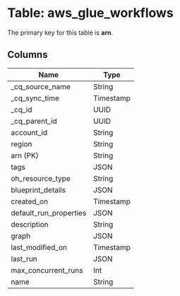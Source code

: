 # Table: aws_glue_workflows



The primary key for this table is **arn**.



## Columns
| Name          | Type          |
| ------------- | ------------- |
|_cq_source_name|String|
|_cq_sync_time|Timestamp|
|_cq_id|UUID|
|_cq_parent_id|UUID|
|account_id|String|
|region|String|
|arn (PK)|String|
|tags|JSON|
|oh_resource_type|String|
|blueprint_details|JSON|
|created_on|Timestamp|
|default_run_properties|JSON|
|description|String|
|graph|JSON|
|last_modified_on|Timestamp|
|last_run|JSON|
|max_concurrent_runs|Int|
|name|String|